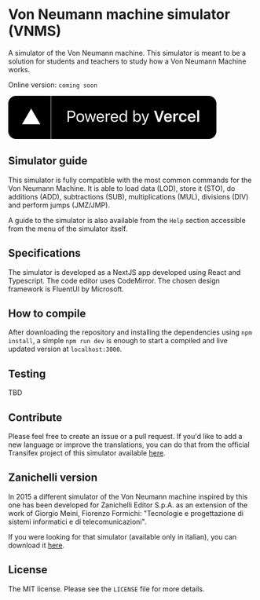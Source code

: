 # Von Neumann machine simulator (VNMS)

A simulator of the Von Neumann machine.
This simulator is meant to be a solution for students and teachers to study how a Von Neumann Machine works.

Online version: `coming soon`

![Powered by Vercel](/public/powered-by-vercel.svg "Powered by Vercel")

## Simulator guide

This simulator is fully compatible with the most common commands for the Von Neumann Machine. It is able to load data (LOD), store it (STO), do additions (ADD), subtractions (SUB), multiplications (MUL), divisions (DIV) and perform jumps (JMZ/JMP).

A guide to the simulator is also available from the `Help` section accessible from the menu of the simulator itself.

## Specifications

The simulator is developed as a NextJS app developed using React and Typescript.
The code editor uses CodeMirror.
The chosen design framework is FluentUI by Microsoft.

## How to compile

After downloading the repository and installing the dependencies using `npm install`, a simple `npm run dev` is enough to start a compiled and live updated version at `localhost:3000`.

## Testing

TBD

## Contribute

Please feel free to create an issue or a pull request.
If you'd like to add a new language or improve the translations, you can do that from the official Transifex project of this simulator available [here](https://www.transifex.com/lorenzo-ganni/von-neumann-machine-simulator/).

## Zanichelli version

In 2015 a different simulator of the Von Neumann machine inspired by this one has been developed for Zanichelli Editor S.p.A. as an extension of the work of Giorgio Meini, Fiorenzo Formichi: "Tecnologie e progettazione di sistemi informatici e di telecomunicazioni".

If you were looking for that simulator (available only in italian), you can download it [here](http://goo.gl/hSwG4m).

## License

The MIT license. Please see the `LICENSE` file for more details.

